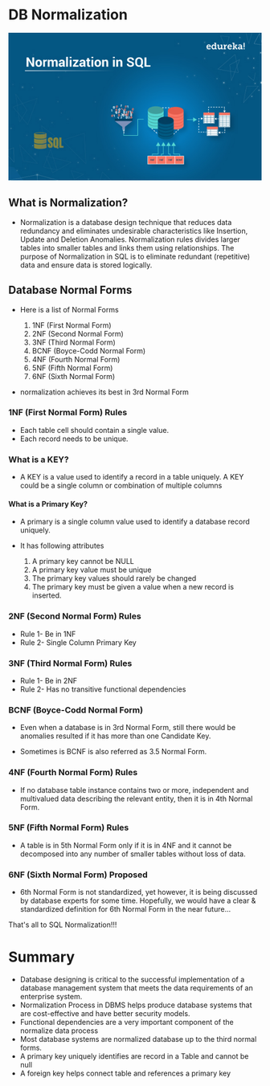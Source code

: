 
# DB Normalization

![images](images/Nor.jpg)

## What is Normalization?
- Normalization is a database design technique that reduces data redundancy and eliminates undesirable characteristics like Insertion, Update and Deletion Anomalies. Normalization rules divides larger tables into smaller tables and links them using relationships. The purpose of Normalization in SQL is to eliminate redundant (repetitive) data and ensure data is stored logically.

## Database Normal Forms
- Here is a list of Normal Forms

    1. 1NF (First Normal Form)
    2. 2NF (Second Normal Form)
    3. 3NF (Third Normal Form)
    4. BCNF (Boyce-Codd Normal Form)
    5. 4NF (Fourth Normal Form)
    6. 5NF (Fifth Normal Form)
    7. 6NF (Sixth Normal Form)

- normalization achieves its best in 3rd Normal Form

### 1NF (First Normal Form) Rules

- Each table cell should contain a single value.
- Each record needs to be unique.

### What is a KEY?
- A KEY is a value used to identify a record in a table uniquely. A KEY could be a single column or combination of multiple columns

#### What is a Primary Key?

- A primary is a single column value used to identify a database record uniquely.

- It has following attributes

    1. A primary key cannot be NULL
    2. A primary key value must be unique
    3. The primary key values should rarely be changed
    4. The primary key must be given a value when a new record is inserted.

### 2NF (Second Normal Form) Rules
- Rule 1- Be in 1NF
- Rule 2- Single Column Primary Key


### 3NF (Third Normal Form) Rules
- Rule 1- Be in 2NF
- Rule 2- Has no transitive functional dependencies

### BCNF (Boyce-Codd Normal Form)
- Even when a database is in 3rd Normal Form, still there would be anomalies resulted if it has more than one Candidate Key.

- Sometimes is BCNF is also referred as 3.5 Normal Form.

### 4NF (Fourth Normal Form) Rules
- If no database table instance contains two or more, independent and multivalued data describing the relevant entity, then it is in 4th Normal Form.

### 5NF (Fifth Normal Form) Rules
- A table is in 5th Normal Form only if it is in 4NF and it cannot be decomposed into any number of smaller tables without loss of data.

### 6NF (Sixth Normal Form) Proposed
- 6th Normal Form is not standardized, yet however, it is being discussed by database experts for some time. Hopefully, we would have a clear & standardized definition for 6th Normal Form in the near future...

That's all to SQL Normalization!!!

# Summary
- Database designing is critical to the successful implementation of a database management system that meets the data requirements of an enterprise system.
- Normalization Process in DBMS helps produce database systems that are cost-effective and have better security models.
- Functional dependencies are a very important component of the normalize data process
- Most database systems are normalized database up to the third normal forms.
- A primary key uniquely identifies are record in a Table and cannot be null
- A foreign key helps connect table and references a primary key